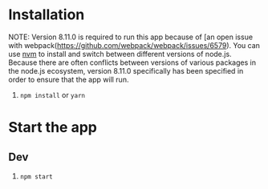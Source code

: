 # Installation
NOTE: Version 8.11.0 is required to run this app because of [an open issue with webpack(https://github.com/webpack/webpack/issues/6579). You can use [nvm](https://github.com/creationix/nvm) to install and switch between different versions of node.js. Because there are often conflicts between versions of various packages in the node.js ecosystem, version 8.11.0 specifically has been specified in order to ensure that the app will run.

1. `npm install` or `yarn`

# Start the app
## Dev
1. `npm start`
